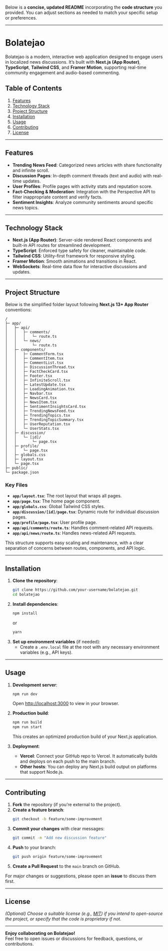 Below is a **concise, updated README** incorporating the **code structure** you provided. You can adjust sections as needed to match your specific setup or preferences.

---

# Bolatejao

Bolatejao is a modern, interactive web application designed to engage users in localized news discussions. It’s built with **Next.js (App Router)**, **TypeScript**, **Tailwind CSS**, and **Framer Motion**, supporting real-time community engagement and audio-based commenting.

## Table of Contents

1. [Features](#features)  
2. [Technology Stack](#technology-stack)  
3. [Project Structure](#project-structure)  
4. [Installation](#installation)  
5. [Usage](#usage)  
6. [Contributing](#contributing)  
7. [License](#license)  

---

## Features

- **Trending News Feed**: Categorized news articles with share functionality and infinite scroll.  
- **Discussion Pages**: In-depth comment threads (text and audio) with real-time updates.  
- **User Profiles**: Profile pages with activity stats and reputation score.  
- **Fact-Checking & Moderation**: Integration with the Perspective API to filter inappropriate content and verify facts.  
- **Sentiment Insights**: Analyze community sentiments around specific news topics.

---

## Technology Stack

- **Next.js (App Router)**: Server-side rendered React components and built-in API routes for streamlined development.  
- **TypeScript**: Enforced type safety for cleaner, maintainable code.  
- **Tailwind CSS**: Utility-first framework for responsive styling.  
- **Framer Motion**: Smooth animations and transitions in React.  
- **WebSockets**: Real-time data flow for interactive discussions and updates.

---

## Project Structure

Below is the simplified folder layout following **Next.js 13+ App Router** conventions:

```
/
├─ app/
│   ├─ api/
│   │   ├─ comments/
│   │   │   └─ route.ts
│   │   └─ news/
│   │       └─ route.ts
│   ├─ components/
│   │   ├─ CommentForm.tsx
│   │   ├─ CommentItem.tsx
│   │   ├─ CommentList.tsx
│   │   ├─ DiscussionThread.tsx
│   │   ├─ FactCheckCard.tsx
│   │   ├─ Footer.tsx
│   │   ├─ InfiniteScroll.tsx
│   │   ├─ LatestUpdate.tsx
│   │   ├─ LoadingAnimation.tsx
│   │   ├─ Navbar.tsx
│   │   ├─ NewsCard.tsx
│   │   ├─ NewsItem.tsx
│   │   ├─ SentimentInsightsCard.tsx
│   │   ├─ TrendingNewsFeed.tsx
│   │   ├─ TrendingTopics.tsx
│   │   ├─ TrendingTopicSummary.tsx
│   │   ├─ UserReputation.tsx
│   │   └─ UserStats.tsx
│   ├─ discussion/
│   │   └─ [id]/
│   │       └─ page.tsx
│   ├─ profile/
│   │   └─ page.tsx
│   ├─ globals.css
│   ├─ layout.tsx
│   └─ page.tsx
├─ public/
└─ package.json
```

### Key Files

- **`app/layout.tsx`**: The root layout that wraps all pages.  
- **`app/page.tsx`**: The home page component.  
- **`app/globals.css`**: Global Tailwind CSS styles.  
- **`app/discussion/[id]/page.tsx`**: Dynamic route for individual discussion pages.  
- **`app/profile/page.tsx`**: User profile page.  
- **`app/api/comments/route.ts`**: Handles comment-related API requests.  
- **`app/api/news/route.ts`**: Handles news-related API requests.

This structure supports easy scaling and maintenance, with a clear separation of concerns between routes, components, and API logic.

---

## Installation

1. **Clone the repository**:
   ```bash
   git clone https://github.com/your-username/bolatejao.git
   cd bolatejao
   ```
2. **Install dependencies**:
   ```bash
   npm install
   ```
   or
   ```bash
   yarn
   ```
3. **Set up environment variables** (if needed):
   - Create a `.env.local` file at the root with any necessary environment variables (e.g., API keys).

---

## Usage

1. **Development server**:
   ```bash
   npm run dev
   ```
   Open [http://localhost:3000](http://localhost:3000) to view in your browser.

2. **Production build**:
   ```bash
   npm run build
   npm run start
   ```
   This creates an optimized production build of your Next.js application.

3. **Deployment**:
   - **Vercel**: Connect your GitHub repo to Vercel. It automatically builds and deploys on each push to the main branch.  
   - **Other hosts**: You can deploy any Next.js build output on platforms that support Node.js.

---

## Contributing

1. **Fork** the repository (if you’re external to the project).  
2. **Create a feature branch**:
   ```bash
   git checkout -b feature/some-improvement
   ```
3. **Commit your changes** with clear messages:
   ```bash
   git commit -m "Add new discussion feature"
   ```
4. **Push** to your branch:
   ```bash
   git push origin feature/some-improvement
   ```
5. **Create a Pull Request** to the `main` branch on GitHub.  

For major changes or suggestions, please open an **issue** to discuss them first.

---

## License

*(Optional) Choose a suitable license (e.g., [MIT](https://opensource.org/licenses/MIT)) if you intend to open-source the project, or specify that the code is proprietary if not.*

---

**Enjoy collaborating on Bolatejao!**  
Feel free to open issues or discussions for feedback, questions, or contributions.
